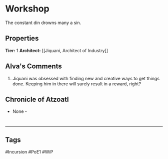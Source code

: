 # Workshop
The constant din drowns many a sin.

## Properties
**Tier:** 1
**Architect:** [[Jiquani, Architect of Industry]]

## Alva's Comments
1. Jiquani was obsessed with finding new and creative ways to get things done. Keeping him in there will surely result in a reward, right?

## Chronicle of Atzoatl
- None -

#
---
## Tags
#Incursion
#PoE1
#WiP
